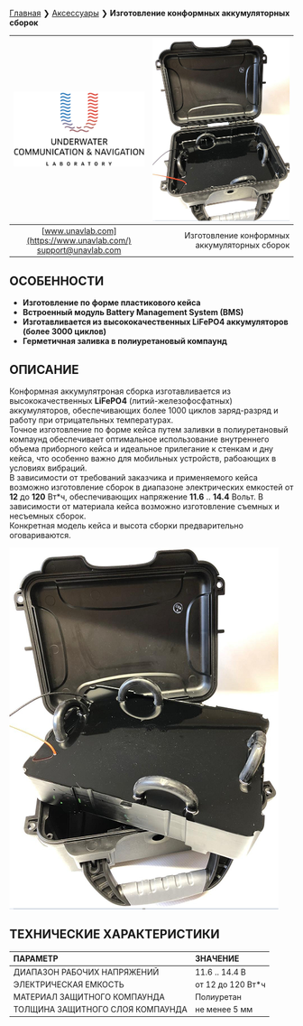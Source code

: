 [Главная](/README_RU) ❯ [Аксессуары](/accessories_ru) ❯ **Изготовление конформных аккумуляторных сборок**

<div style="page-break-after: always;"></div>

| ![logo](/documentation/sm_logo.png) | ![batpack1](/documentation/batpack1.png) |
| :---: | ---: |
| [www.unavlab.com](https://www.unavlab.com/) <br/> [support@unavlab.com](mailto:support@unavlab.com) | Изготовление конформных аккумуляторных сборок |

## ОСОБЕННОСТИ

* **Изготовление по форме пластикового кейса**
* **Встроенный модуль Battery Management System (BMS)**
* **Изготавливается из высококачественных LiFePO4 аккумуляторов (более 3000 циклов)**
* **Герметичная заливка в полиуретановый компаунд**

## ОПИСАНИЕ

Конформная аккумулятроная сборка изготавливается из высококачественных **LiFePO4** (литий-железофосфатных) аккумуляторов, обеспечивающих более 1000 циклов заряд-разряд и работу при отрицательных температурах.  
Точное изготовление по форме кейса путем заливки в полиуретановый компаунд обеспечивает оптимальное использование внутреннего объема приборного кейса и идеальное прилегание к стенкам и дну кейса, что особенно важно для мобильных устройств, рабоающих в условиях вибраций.  
В зависимости от требований заказчика и применяемого кейса возможно изготовление сборок в диапазоне электрических емкостей от **12** до **120** Вт\*ч, обеспечивающих напряжение **11.6** .. **14.4** Вольт. В зависимости от материала кейса возможно изготовление съемных и несъемных сборок.  
Конкретная модель кейса и высота сборки предварительно оговариваются. 

![batpack2](/documentation/batpack2.png)

<div style="page-break-after: always;"></div>

## ТЕХНИЧЕСКИЕ ХАРАКТЕРИСТИКИ

| ПАРАМЕТР | ЗНАЧЕНИЕ |
| :--- | :--- |
| ДИАПАЗОН РАБОЧИХ НАПРЯЖЕНИЙ | 11.6 .. 14.4 В |
| ЭЛЕКТРИЧЕСКАЯ ЕМКОСТЬ | от 12 до 120 Вт\*ч |
| МАТЕРИАЛ ЗАЩИТНОГО КОМПАУНДА | Полиуретан |
| ТОЛЩИНА ЗАЩИТНОГО СЛОЯ КОМПАУНДА | не менее 5 мм |

<div style="page-break-after: always;"></div>
